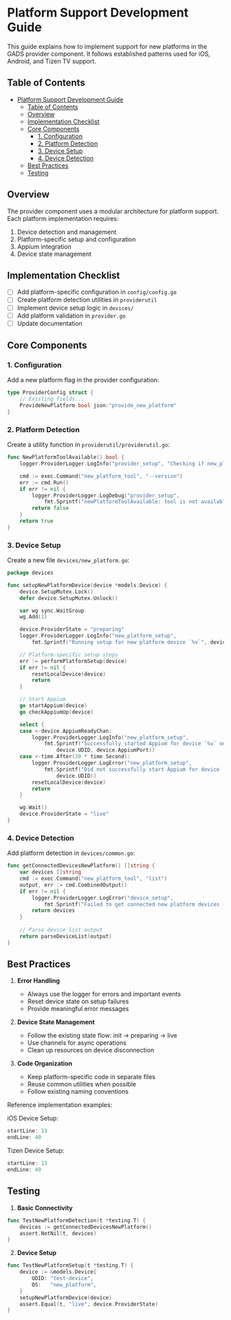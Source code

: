 # Platform Support Development Guide

This guide explains how to implement support for new platforms in the GADS provider component. It follows established patterns used for iOS, Android, and Tizen TV support.

## Table of Contents
- [Platform Support Development Guide](#platform-support-development-guide)
  - [Table of Contents](#table-of-contents)
  - [Overview](#overview)
  - [Implementation Checklist](#implementation-checklist)
  - [Core Components](#core-components)
    - [1. Configuration](#1-configuration)
    - [2. Platform Detection](#2-platform-detection)
    - [3. Device Setup](#3-device-setup)
    - [4. Device Detection](#4-device-detection)
  - [Best Practices](#best-practices)
  - [Testing](#testing)

## Overview

The provider component uses a modular architecture for platform support. Each platform implementation requires:
1. Device detection and management
2. Platform-specific setup and configuration
3. Appium integration
4. Device state management

## Implementation Checklist

- [ ] Add platform-specific configuration in `config/config.go`
- [ ] Create platform detection utilities in `providerutil`
- [ ] Implement device setup logic in `devices/`
- [ ] Add platform validation in `provider.go`
- [ ] Update documentation

## Core Components

### 1. Configuration

Add a new platform flag in the provider configuration: 

```go
type ProviderConfig struct {
    // Existing fields...
    ProvideNewPlatform bool json:"provide_new_platform"
}
```

### 2. Platform Detection

Create a utility function in `providerutil/providerutil.go`:

```go
func NewPlatformToolAvailable() bool {
    logger.ProviderLogger.LogInfo("provider_setup", "Checking if new_platform_tool is set up and available on the host PATH")

    cmd := exec.Command("new_platform_tool", "--version")
    err := cmd.Run()
    if err != nil {
        logger.ProviderLogger.LogDebug("provider_setup", 
            fmt.Sprintf("newPlatformToolAvailable: tool is not available or command failed - %s", err))
        return false
    }
    return true
}
```

### 3. Device Setup

Create a new file `devices/new_platform.go`:

```go
package devices

func setupNewPlatformDevice(device *models.Device) {
    device.SetupMutex.Lock()
	defer device.SetupMutex.Unlock()

	var wg sync.WaitGroup
	wg.Add(1)

    device.ProviderState = "preparing"
    logger.ProviderLogger.LogInfo("new_platform_setup", 
        fmt.Sprintf("Running setup for new platform device `%v`", device.UDID))

    // Platform-specific setup steps
    err := performPlatformSetup(device)
    if err != nil {
        resetLocalDevice(device)
        return
    }

    // Start Appium
    go startAppium(device)
    go checkAppiumUp(device)

    select {
    case <-device.AppiumReadyChan:
        logger.ProviderLogger.LogInfo("new_platform_setup", 
            fmt.Sprintf("Successfully started Appium for device `%v` on port %v", 
                device.UDID, device.AppiumPort))
    case <-time.After(30 * time.Second):
        logger.ProviderLogger.LogError("new_platform_setup", 
            fmt.Sprintf("Did not successfully start Appium for device `%v` in 30 seconds", 
                device.UDID))
        resetLocalDevice(device)
        return
    }

    wg.Wait()
    device.ProviderState = "live"
}
```

### 4. Device Detection

Add platform detection in `devices/common.go`:

```go
func getConnectedDevicesNewPlatform() []string {
    var devices []string
    cmd := exec.Command("new_platform_tool", "list")
    output, err := cmd.CombinedOutput()
    if err != nil {
        logger.ProviderLogger.LogError("device_setup", 
            fmt.Sprintf("Failed to get connected new platform devices - %s", err))
        return devices
    }
    
    // Parse device list output
    return parseDeviceList(output)
}
```

## Best Practices

1. **Error Handling**
   - Always use the logger for errors and important events
   - Reset device state on setup failures
   - Provide meaningful error messages

2. **Device State Management**
   - Follow the existing state flow: init → preparing → live
   - Use channels for async operations
   - Clean up resources on device disconnection

3. **Code Organization**
   - Keep platform-specific code in separate files
   - Reuse common utilities when possible
   - Follow existing naming conventions

Reference implementation examples:

iOS Device Setup:
```go:provider/devices/ios.go
startLine: 13
endLine: 40
```

Tizen Device Setup:
```go:provider/devices/tizen.go
startLine: 13
endLine: 40
```

## Testing

1. **Basic Connectivity**
```go
func TestNewPlatformDetection(t *testing.T) {
    devices := getConnectedDevicesNewPlatform()
    assert.NotNil(t, devices)
}
```

2. **Device Setup**
```go
func TestNewPlatformSetup(t *testing.T) {
    device := &models.Device{
        UDID: "test-device",
        OS:   "new_platform",
    }
    setupNewPlatformDevice(device)
    assert.Equal(t, "live", device.ProviderState)
}
```
